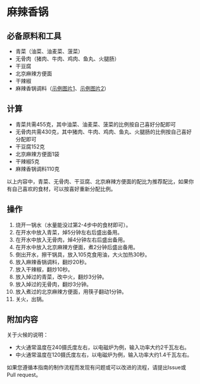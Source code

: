 # 麻辣香锅

## 必备原料和工具

- 青菜（油菜、油麦菜、菠菜）
- 无骨肉（猪肉、牛肉、鸡肉、鱼丸、火腿肠）
- 干豆腐
- 北京麻辣方便面
- 干辣椒
- 麻辣香锅调料（[示例图片1](https://recipes-1258617162.cos.ap-beijing.myqcloud.com/malaxianguo-frontside.jpg)、[示例图片2](https://recipes-1258617162.cos.ap-beijing.myqcloud.com/malaxiangguo-backside.jpg)）

## 计算

- 青菜共需455克，其中油菜、油麦菜、菠菜的比例按自己喜好分配即可
- 无骨肉共需430克，其中猪肉、牛肉、鸡肉、鱼丸、火腿肠的比例按自己喜好分配即可
- 干豆腐152克
- 北京麻辣方便面1袋
- 干辣椒5克
- 麻辣香锅调料110克

以上内容中，青菜、无骨肉、干豆腐、北京麻辣方便面的配比为推荐配比，如果你有自己喜欢的食材，可以按喜好重新分配比例。

## 操作

1. 烧开一锅水（水量能没过第2-4步中的食材即可）。
2. 在开水中放入青菜，焯5分钟左右后盛出备用。
3. 在开水中放入无骨肉，焯4分钟左右后盛出备用。
4. 在开水中放入北京麻辣方便面，煮2分钟后盛出备用。
5. 倒出开水，擦干锅具，放入105克食用油，大火加热30秒。
6. 放入麻辣香锅调料，翻炒20秒。
7. 放入干辣椒，翻炒10秒。
8. 放入焯过的青菜，改中火，翻炒3分钟。
9. 放入焯过的无骨肉，翻炒3分钟。
10. 放入煮过的北京麻辣方便面，用筷子翻动1分钟。
11. 关火，出锅。

## 附加内容

关于火候的说明：

- 大火通常温度在240摄氏度左右，以电磁炉为例，输入功率大约2千瓦左右。
- 中火通常温度在120摄氏度左右，以电磁炉为例，输入功率大约1.4千瓦左右。

如果您遵循本指南的制作流程而发现有问题或可以改进的流程，请提出Issue或Pull request。
